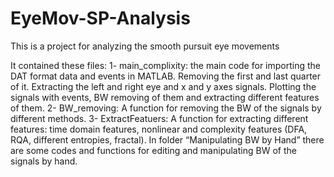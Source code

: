 # EyeMov-SP-Analysis
This is a project for analyzing the smooth pursuit eye movements


It contained these files:
1-	main_complixity: the main code for importing the DAT format data and events in MATLAB. Removing the first and last quarter of it. Extracting the left and right eye and x and y axes signals. Plotting the signals with events, BW removing of them and extracting different features of them.
2-	BW_removing: A function for removing the BW of the signals by different methods.
3-	ExtractFeatuers: A function for extracting different features: time domain features, nonlinear and complexity features (DFA, RQA, different entropies, fractal).
In folder “Manipulating BW by Hand” there are some codes and functions for editing and manipulating BW of the signals by hand.
